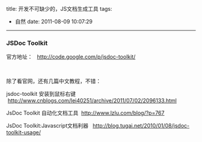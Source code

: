 title: 开发不可缺少的，JS文档生成工具
tags:
  - 自然
date: 2011-08-09 10:07:29
---

### JSDoc Toolkit

官方地址：   http://code.google.com/p/jsdoc-toolkit/

&nbsp;

除了看官网，还有几篇中文教程，不错：

jsdoc-toolkit 安装到鼠标右键    http://www.cnblogs.com/lei40251/archive/2011/07/02/2096133.html

JsDoc Toolkit 自动化文档工具  http://www.lzlu.com/blog/?p=767

JsDoc Toolkit:Javascript文档利器   http://blog.tugai.net/2010/01/08/jsdoc-toolkit-usage/

&nbsp;